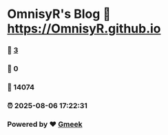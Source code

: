 # OmnisyR's Blog :link: https://OmnisyR.github.io 
### :page_facing_up: [3](https://OmnisyR.github.io/tag.html) 
### :speech_balloon: 0 
### :hibiscus: 14074 
### :alarm_clock: 2025-08-06 17:22:31 
### Powered by :heart: [Gmeek](https://github.com/Meekdai/Gmeek)

